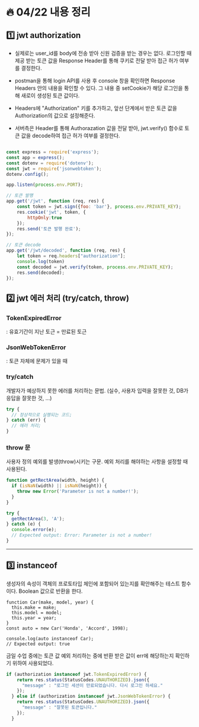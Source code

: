 # :fire: 04/22 내용 정리

## :one: jwt authorization

- 실제로는 user_id를 body에 전송 받아 신원 검증을 받는 경우는 없다. 로그인할 때 제공 받는 토큰 값을 Response Header를 통해 쿠키로 전달 받아 접근 허가 여부를 결정한다.

- postman을 통해 login API를 사용 후 console 창을 확인하면 Response Headers 안의 내용을 확인할 수 있다. 그 내용 중 setCookie가 해당 로그인을 통해 새로이 생성된 토큰 값이다. 
- Headers에 "Authorization" 키를 추가하고, 앞선 단계에서 받은 토큰 값을 Authorization의 값으로 설정해준다.
- 서버측은 Header를 통해 Authorazation 값을 전달 받아, jwt.verify() 함수로 토큰 값을 decode하여 접근 허가 여부를 결정한다.

```javascript

const express = require('express');
const app = express();
const dotenv = require('dotenv');
const jwt = require('jsonwebtoken');
dotenv.config();

app.listen(process.env.PORT);

// 토큰 발행
app.get('/jwt', function (req, res) {
    const token = jwt.sign({foo: 'bar'}, process.env.PRIVATE_KEY);
    res.cookie('jwt', token, {
        httpOnly:true
    });
    res.send('토큰 발행 완료');
});

// 토큰 decode
app.get('/jwt/decoded', function (req, res) {
    let token = req.headers["authorization"];
    console.log(token)
    const decoded = jwt.verify(token, process.env.PRIVATE_KEY);
    res.send(decoded);
});
```

## :two:  jwt 에러 처리 (try/catch, throw)

### TokenExpiredError
: 유효기간이 지난 토근 = 만료된 토근

### JsonWebTokenError
: 토큰 자체에 문제가 있을 때 

### try/catch
개발자가 예상하지 못한 에러를 처리하는 문법.
(실수, 사용자 입력을 잘못한 것, DB가 응답을 잘못한 것, ...)

```javascript
try {
  // 정상적으로 실행되는 코드;
} catch (err) {
  // 에러 처리;
}
```

### throw 문

사용자 정의 예외를 발생(throw)시키는 구문. 예외 처리를 해야하는 사항을 설정할 때 사용된다.

```javascript
function getRectArea(width, height) {
  if (isNaN(width) || isNaN(height)) {
    throw new Error('Parameter is not a number!');
  }
}

try {
  getRectArea(3, 'A');
} catch (e) {
  console.error(e);
  // Expected output: Error: Parameter is not a number!
}
```

---- 

## :three: instanceof 

생성자의 속성이 객체의 프로토타입 체인에 포함되어 있는지를 확안해주는 테스트 함수이다. Boolean 값으로 반환을 한다.

```
function Car(make, model, year) {
  this.make = make;
  this.model = model;
  this.year = year;
}
const auto = new Car('Honda', 'Accord', 1998);

console.log(auto instanceof Car);
// Expected output: true
```

금일 수업 중에는 토큰 값 예외 처리하는 중에 반환 받은 값이 err에 해당하는지 확인하기 위하여 사용되었다.

```javascript
if (authorization instanceof jwt.TokenExpiredError) {
    return res.status(StatusCodes.UNAUTHORIZED).json({
      "message" : "로그인 세션이 만료되었습니다. 다시 로그인 하세요."
    });
  } else if (authorization instanceof jwt.JsonWebTokenError) {
    return res.status(StatusCodes.UNAUTHORIZED).json({
      "message" : "잘못된 토큰입니다."
    }); 
  }
```
